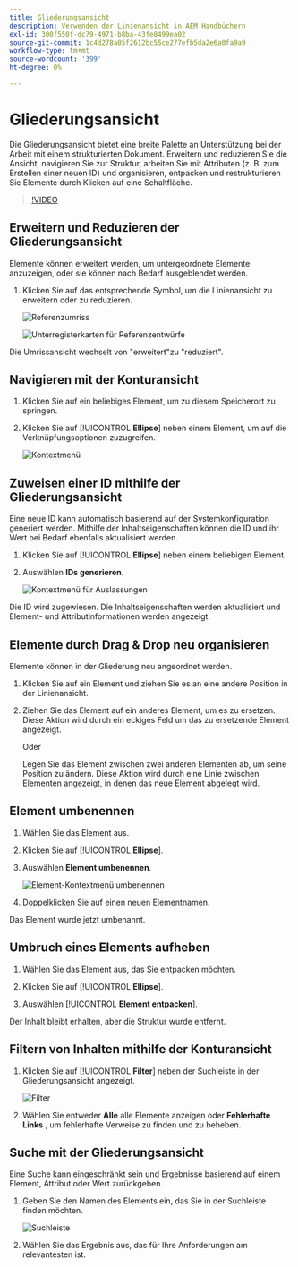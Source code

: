 ```yaml
---
title: Gliederungsansicht
description: Verwenden der Linienansicht in AEM Handbüchern
exl-id: 300f550f-dc79-4971-b8ba-43fe8499ea02
source-git-commit: 1c4d278a05f2612bc55ce277efb5da2e6a0fa9a9
workflow-type: tm+mt
source-wordcount: '399'
ht-degree: 0%

---
```


# Gliederungsansicht

Die Gliederungsansicht bietet eine breite Palette an Unterstützung bei der Arbeit mit einem strukturierten Dokument. Erweitern und reduzieren Sie die Ansicht, navigieren Sie zur Struktur, arbeiten Sie mit Attributen (z. B. zum Erstellen einer neuen ID) und organisieren, entpacken und restrukturieren Sie Elemente durch Klicken auf eine Schaltfläche.

>[!VIDEO](https://video.tv.adobe.com/v/342767?quality=12&learn=on)

## Erweitern und Reduzieren der Gliederungsansicht

Elemente können erweitert werden, um untergeordnete Elemente anzuzeigen, oder sie können nach Bedarf ausgeblendet werden.

1. Klicken Sie auf das entsprechende Symbol, um die Linienansicht zu erweitern oder zu reduzieren.

   ![Referenzumriss](images/lesson-6/outline-collapsed-before.png)

   ![Unterregisterkarten für Referenzentwürfe](images/lesson-6/outline-expanded-after.png)

Die Umrissansicht wechselt von &quot;erweitert&quot;zu &quot;reduziert&quot;.

## Navigieren mit der Konturansicht

1. Klicken Sie auf ein beliebiges Element, um zu diesem Speicherort zu springen.

2. Klicken Sie auf [!UICONTROL **Ellipse**] neben einem Element, um auf die Verknüpfungsoptionen zuzugreifen.

   ![Kontextmenü](images/lesson-6/shortcut-options.png)

## Zuweisen einer ID mithilfe der Gliederungsansicht

Eine neue ID kann automatisch basierend auf der Systemkonfiguration generiert werden. Mithilfe der Inhaltseigenschaften können die ID und ihr Wert bei Bedarf ebenfalls aktualisiert werden.

1. Klicken Sie auf [!UICONTROL **Ellipse**] neben einem beliebigen Element.

2. Auswählen **IDs generieren**.

   ![Kontextmenü für Auslassungen](images/lesson-6/ellipsis-popup.png)

Die ID wird zugewiesen. Die Inhaltseigenschaften werden aktualisiert und Element- und Attributinformationen werden angezeigt.

## Elemente durch Drag &amp; Drop neu organisieren

Elemente können in der Gliederung neu angeordnet werden.

1. Klicken Sie auf ein Element und ziehen Sie es an eine andere Position in der Linienansicht.

2. Ziehen Sie das Element auf ein anderes Element, um es zu ersetzen. Diese Aktion wird durch ein eckiges Feld um das zu ersetzende Element angezeigt.

   Oder

   Legen Sie das Element zwischen zwei anderen Elementen ab, um seine Position zu ändern. Diese Aktion wird durch eine Linie zwischen Elementen angezeigt, in denen das neue Element abgelegt wird.

## Element umbenennen

1. Wählen Sie das Element aus.

2. Klicken Sie auf [!UICONTROL **Ellipse**].

3. Auswählen **Element umbenennen**.

   ![Element-Kontextmenü umbenennen](images/lesson-6/rename-before.png)

4. Doppelklicken Sie auf einen neuen Elementnamen.

Das Element wurde jetzt umbenannt.

## Umbruch eines Elements aufheben

1. Wählen Sie das Element aus, das Sie entpacken möchten.

2. Klicken Sie auf [!UICONTROL **Ellipse**].

3. Auswählen [!UICONTROL **Element entpacken**].

Der Inhalt bleibt erhalten, aber die Struktur wurde entfernt.

## Filtern von Inhalten mithilfe der Konturansicht

1. Klicken Sie auf [!UICONTROL **Filter**] neben der Suchleiste in der Gliederungsansicht angezeigt.

   ![Filter](images/lesson-6/filter-icon.png)

2. Wählen Sie entweder **Alle** alle Elemente anzeigen oder **Fehlerhafte Links** , um fehlerhafte Verweise zu finden und zu beheben.

## Suche mit der Gliederungsansicht

Eine Suche kann eingeschränkt sein und Ergebnisse basierend auf einem Element, Attribut oder Wert zurückgeben.

1. Geben Sie den Namen des Elements ein, das Sie in der Suchleiste finden möchten.

   ![Suchleiste](images/lesson-6/search-bar.png)

2. Wählen Sie das Ergebnis aus, das für Ihre Anforderungen am relevantesten ist.
